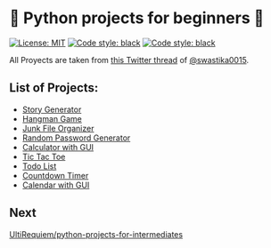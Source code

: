 # :snake: Python projects for beginners :snake:

<p>
<a href="https://github.com/UltiRequiem/python-projects-for-beginners/blob/main/LICENSE"><img alt="License: MIT" src="https://black.readthedocs.io/en/stable/_static/license.svg"></a>
<a href="https://github.com/UltiRequiem/
python-projects-for-beginners"><img alt="Code style: black" src="https://img.shields.io/badge/code%20style-black-000000.svg"></a>
<a href="https://github.com/UltiRequiem/
python-projects-for-beginners"><img alt="Code style: black" src="https://img.shields.io/tokei/lines/github.com/UltiRequiem/python-projects-for-beginners?color=blue&label=Total%20Lines"></a>
</p>

All Proyects are taken from [this Twitter thread](https://twitter.com/swastika0015/status/1402602394253348870)
of [@swastika0015](https://twitter.com/swastika0015).

## List of Projects:

- [Story Generator](./story-generator/)
- [Hangman Game](./hangman-game/)
- [Junk File Organizer](./junk-file-organizer/)
- [Random Password Generator](./random-password-generator/)
- [Calculator with GUI](./calculator-gui/)
- [Tic Tac Toe](./tic-tac-toe/)
- [Todo List](./todo-list/)
- [Countdown Timer](./countdown-timer/)
- [Calendar with GUI](./calendar-gui)

## Next
[UltiRequiem/python-projects-for-intermediates](https://github.com/UltiRequiem/python-projects-for-intermediates)

